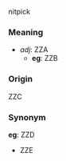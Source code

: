 nitpick
### Meaning
+ _adj_: ZZA
    + __eg__: ZZB

### Origin

ZZC

### Synonym

__eg__: ZZD

+ ZZE


